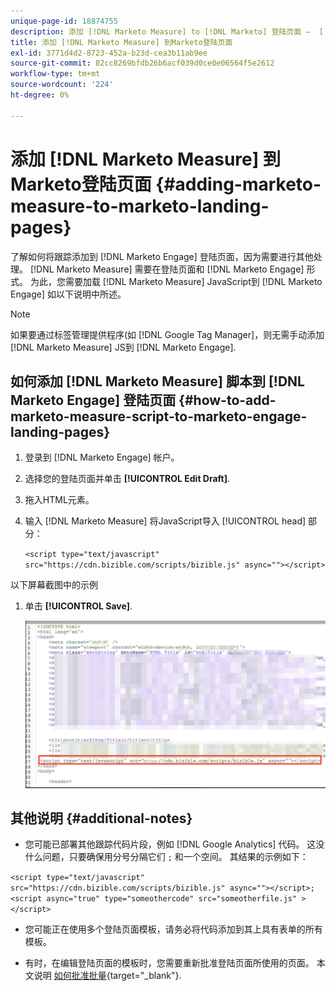 ```yaml
---
unique-page-id: 18874755
description: 添加 [!DNL Marketo Measure] to [!DNL Marketo] 登陆页面 —  [!DNL Marketo Measure]  — 产品文档
title: 添加 [!DNL Marketo Measure] 到Marketo登陆页面
exl-id: 3771d4d2-8723-452a-b23d-cea3b11ab9ee
source-git-commit: 82cc8269bfdb26b6acf039d0ce0e06564f5e2612
workflow-type: tm+mt
source-wordcount: '224'
ht-degree: 0%

---
```


# 添加 [!DNL Marketo Measure] 到Marketo登陆页面 {#adding-marketo-measure-to-marketo-landing-pages}

了解如何将跟踪添加到 [!DNL Marketo Engage] 登陆页面，因为需要进行其他处理。 [!DNL Marketo Measure] 需要在登陆页面和 [!DNL Marketo Engage] 形式。 为此，您需要加载 [!DNL Marketo Measure] JavaScript到 [!DNL Marketo Engage] 如以下说明中所述。

>[!NOTE]
>
>如果要通过标签管理提供程序(如 [!DNL Google Tag Manager]，则无需手动添加 [!DNL Marketo Measure] JS到 [!DNL Marketo Engage].

## 如何添加 [!DNL Marketo Measure] 脚本到 [!DNL Marketo Engage] 登陆页面 {#how-to-add-marketo-measure-script-to-marketo-engage-landing-pages}

1. 登录到 [!DNL Marketo Engage] 帐户。
1. 选择您的登陆页面并单击 **[!UICONTROL Edit Draft]**.
1. 拖入HTML元素。
1. 输入 [!DNL Marketo Measure] 将JavaScript导入 [!UICONTROL head] 部分：

   `<script type="text/javascript" src="https://cdn.bizible.com/scripts/bizible.js" async=""></script>`

以下屏幕截图中的示例

1. 单击 **[!UICONTROL Save]**.

   ![](assets/adding-bizible-to-marketo-landing-pages-1.png)

## 其他说明 {#additional-notes}

* 您可能已部署其他跟踪代码片段，例如 [!DNL Google Analytics] 代码。 这没什么问题，只要确保用分号分隔它们 `;` 和一个空间。 其结果的示例如下：

`<script type="text/javascript" src="https://cdn.bizible.com/scripts/bizible.js" async=""></script>; <script async="true" type="someothercode" src="someotherfile.js" ></script>`

* 您可能正在使用多个登陆页面模板，请务必将代码添加到其上具有表单的所有模板。

* 有时，在编辑登陆页面的模板时，您需要重新批准登陆页面所使用的页面。 本文说明 [如何批准批量](https://experienceleague.adobe.com/docs/marketo/using/product-docs/demand-generation/landing-pages/landing-page-actions/approve-multiple-landing-pages-at-once.html){target="_blank"}.
